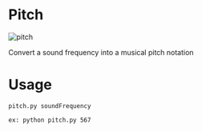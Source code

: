 # Pitch

![pitch](https://user-images.githubusercontent.com/37278803/131786063-11d28a1a-744a-42c5-89f0-5715bcf1e71d.gif)

Convert a sound frequency into a musical pitch notation

# Usage
`pitch.py soundFrequency `

`ex: python pitch.py 567`


